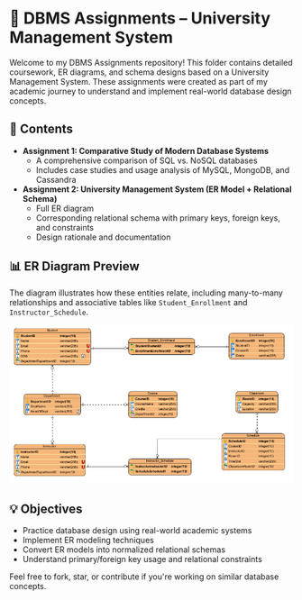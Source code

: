 # 📘 DBMS Assignments – University Management System

Welcome to my DBMS Assignments repository! This folder contains detailed coursework, ER diagrams, and schema designs based on a University Management System. These assignments were created as part of my academic journey to understand and implement real-world database design concepts.

## 📌 Contents

- **Assignment 1: Comparative Study of Modern Database Systems**
  - A comprehensive comparison of SQL vs. NoSQL databases
  - Includes case studies and usage analysis of MySQL, MongoDB, and Cassandra
- **Assignment 2: University Management System (ER Model + Relational Schema)**
  - Full ER diagram
  - Corresponding relational schema with primary keys, foreign keys, and constraints
  - Design rationale and documentation

## 📊 ER Diagram Preview

The diagram illustrates how these entities relate, including many-to-many relationships and associative tables like `Student_Enrollment` and `Instructor_Schedule`.

![ER Diagram](./ER-diagram.PNG)

## 💡 Objectives

- Practice database design using real-world academic systems
- Implement ER modeling techniques
- Convert ER models into normalized relational schemas
- Understand primary/foreign key usage and relational constraints



Feel free to fork, star, or contribute if you're working on similar database concepts.
